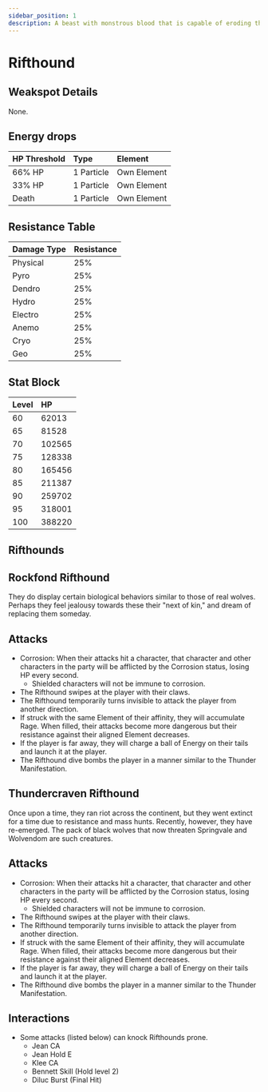 ```yaml
---
sidebar_position: 1
description: A beast with monstrous blood that is capable of eroding the boundaries of the world. They were created by "Gold".
---
```


# Rifthound

## Weakspot Details

None.

## Energy drops

| HP Threshold | Type       | Element     |
| :----------- | :--------- | :---------- |
| 66% HP       | 1 Particle | Own Element |
| 33% HP       | 1 Particle | Own Element |
| Death        | 1 Particle | Own Element |

## Resistance Table

| Damage Type | Resistance |
| :---------- | :--------- |
| Physical    | 25%        |
| Pyro        | 25%        |
| Dendro      | 25%        |
| Hydro       | 25%        |
| Electro     | 25%        |
| Anemo       | 25%        |
| Cryo        | 25%        |
| Geo         | 25%        |

## Stat Block

| Level | HP     |
| :---- | :----- |
| 60    | 62013  |
| 65    | 81528  |
| 70    | 102565 |
| 75    | 128338 |
| 80    | 165456 |
| 85    | 211387 |
| 90    | 259702 |
| 95    | 318001 |
| 100   | 388220 |

## Rifthounds

<Tabs queryString="variant">
<TabItem value="geo" label="Geo">

## Rockfond Rifthound

They do display certain biological behaviors similar to those of real wolves. Perhaps they feel jealousy towards these their "next of kin," and dream of replacing them someday.

## Attacks

* Corrosion: When their attacks hit a character, that character and other characters in the party will be afflicted by the Corrosion status, losing HP every second.
  * Shielded characters will not be immune to corrosion.
* The Rifthound swipes at the player with their claws.
* The Rifthound temporarily turns invisible to attack the player from another direction.
* If struck with the same Element of their affinity, they will accumulate Rage. When filled, their attacks become more dangerous but their resistance against their aligned Element decreases.
* If the player is far away, they will charge a ball of Energy on their tails and launch it at the player.
* The Rifthound dive bombs the player in a manner similar to the Thunder Manifestation.

</TabItem>

<TabItem value="electro" label="Electro">

## Thundercraven Rifthound

Once upon a time, they ran riot across the continent, but they went extinct for a time due to resistance and mass hunts. Recently, however, they have re-emerged. The pack of black wolves that now threaten Springvale and Wolvendom are such creatures.

## Attacks

* Corrosion: When their attacks hit a character, that character and other characters in the party will be afflicted by the Corrosion status, losing HP every second.
  * Shielded characters will not be immune to corrosion.
* The Rifthound swipes at the player with their claws.
* The Rifthound temporarily turns invisible to attack the player from another direction.
* If struck with the same Element of their affinity, they will accumulate Rage. When filled, their attacks become more dangerous but their resistance against their aligned Element decreases.
* If the player is far away, they will charge a ball of Energy on their tails and launch it at the player.
* The Rifthound dive bombs the player in a manner similar to the Thunder Manifestation.

</TabItem>
</Tabs>

## Interactions

* Some attacks (listed below) can knock Rifthounds prone.
  * Jean CA
  * Jean Hold E
  * Klee CA
  * Bennett Skill (Hold level 2)
  * Diluc Burst (Final Hit)
